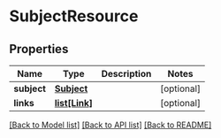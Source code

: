 # SubjectResource

## Properties
Name | Type | Description | Notes
------------ | ------------- | ------------- | -------------
**subject** | [**Subject**](Subject.md) |  | [optional] 
**links** | [**list[Link]**](Link.md) |  | [optional] 

[[Back to Model list]](../README.md#documentation-for-models) [[Back to API list]](../README.md#documentation-for-api-endpoints) [[Back to README]](../README.md)

